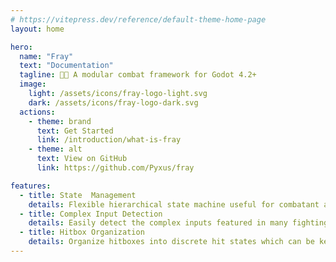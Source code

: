 ```yaml
---
# https://vitepress.dev/reference/default-theme-home-page
layout: home

hero:
  name: "Fray"
  text: "Documentation"
  tagline: 🐱‍👤 A modular combat framework for Godot 4.2+
  image: 
    light: /assets/icons/fray-logo-light.svg
    dark: /assets/icons/fray-logo-dark.svg
  actions:
    - theme: brand
      text: Get Started
      link: /introduction/what-is-fray
    - theme: alt
      text: View on GitHub
      link: https://github.com/Pyxus/fray

features:
  - title: State  Management
    details: Flexible hierarchical state machine useful for combatant and general state management.
  - title: Complex Input Detection
    details: Easily detect the complex inputs featured in many fighting games such as directional inputs, motion inputs, charged inputs, and sequence inputs.
  - title: Hitbox Organization
    details: Organize hitboxes into discrete hit states which can be keyed in the animation player.
---
```

